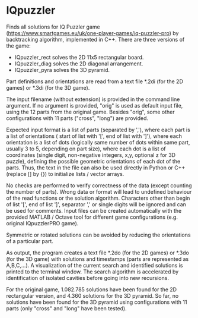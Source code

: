 # IQpuzzler
Finds all solutions for IQ Puzzler game (https://www.smartgames.eu/uk/one-player-games/iq-puzzler-pro) by backtracking algorithm, implemented in C++. There are three versions of the game:
<ul>
  <li>IQpuzzler_rect solves the 2D 11x5 rectangular board.</li>
  <li>IQpuzzler_diag solves the 2D diagonal arrangement.</li>
  <li>IQpuzzler_pyra solves the 3D pyramid.</li>
</ul>
Part definitions and orientations are read from a text file *.2di (for the 2D games) or *.3di (for the 3D game).

The input filename (without extension) is provided in the command line argument. If no argument is provided, "orig" is used as default input file, using the 12 parts from the original game. Besides "orig", some other configurations with 11 parts ("cross", "long") are provided.

Expected input format is a list of parts (separated by ','), where each part is a list of orientations ( start of list with '[', end of list with ']'), where each orientation is a list of dots (logically same number of dots within same part, usually 3 to 5, depending on part size), where each dot is a list of coordinates (single digit, non-negative integers, x,y, optional z for 3D puzzle), defining the possible geometric orientations of each dot of the parts.
Thus, the text in the file can also be used directly in Python or C++ (replace [] by {}) to initialize lists / vector arrays.

No checks are performed to verify correctness of the data (except counting the number of parts).
Wrong data or format will lead to undefined behaviour of the read functions or the solution algorithm.
Characters other than begin of list '[', end of list ']', separator ',' or single digits will be ignored and can be used for comments.
Input files can be created automatically with the provided MATLAB / Octave tool for different game configurations (e.g. original IQpuzzlerPRO game).

Symmetric or rotated solutions can be avoided by reducing the orientations of a particular part.

As output, the program creates a text file *.2do (for the 2D games) or *.3do (for the 3D game)  with solutions and timestamps (parts are represented as A,B,C,...).
A visualization of the current search and identified solutions is printed to the terminal window.
The search algorithm is accelerated by identification of isolated cavities before going into new recursions.

For the original game, 1.082.785 solutions have been found for the 2D rectangular version, and 4.360 solutions for the 3D pyramid.
So far, no solutions have been found for the 3D pyramid using configurations with 11 parts (only "cross" and "long" have been tested).

